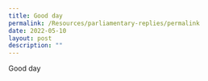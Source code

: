 ```yaml
---
title: Good day
permalink: /Resources/parliamentary-replies/permalink
date: 2022-05-10
layout: post
description: ""
---
```

Good day